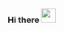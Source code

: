 ### Hi there <img src="https://em-content.zobj.net/source/microsoft-teams/337/waving-hand_1f44b.png" width="29"> 






